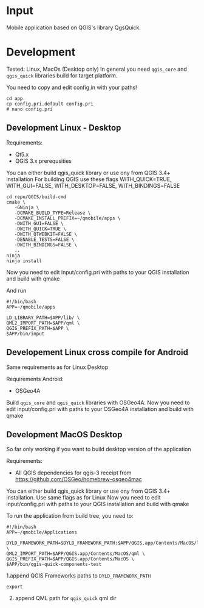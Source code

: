 # Input

Mobile application based on QGIS's library QgsQuick.

# Development

Tested: Linux, MacOs (Desktop only)
In general you need `qgis_core` and `qgis_quick` libraries build for target platform.

You need to copy and edit config.in with your paths!
```
cd app
cp config.pri.default config.pri
# nano config.pri
```

## Development Linux - Desktop

Requirements:

- Qt5.x
- QGIS 3.x prerequsities

You can either build qgis_quick library or use ony from QGIS 3.4+ installation
For building QGIS use these flags WITH_QUICK=TRUE, WITH_GUI=FALSE, WITH_DESKTOP=FALSE, WITH_BINDINGS=FALSE

```
cd repo/QGIS/build-cmd
cmake \
   -GNinja \
   -DCMAKE_BUILD_TYPE=Release \
   -DCMAKE_INSTALL_PREFIX=~/qmobile/apps \
   -DWITH_GUI=FALSE \
   -DWITH_QUICK=TRUE \
   -DWITH_QTWEBKIT=FALSE \
   -DENABLE_TESTS=FALSE \
   -DWITH_BINDINGS=FALSE \
   ..
ninja
ninja install
```

Now you need to edit input/config.pri with paths to your QGIS installation and build with qmake

And run

```
#!/bin/bash
APP=~/qmobile/apps

LD_LIBRARY_PATH=$APP/lib/ \
QML2_IMPORT_PATH=$APP/qml \
QGIS_PREFIX_PATH=$APP \
$APP/bin/input
```

## Developement Linux cross compile for Android

Same requirements as for Linux Desktop

Requirements Android:
- OSGeo4A

Build `qgis_core` and `qgis_quick` libraries with OSGeo4A.
Now you need to edit input/config.pri with paths to your OSGeo4A installation and build with qmake

## Development MacOS Desktop

So far only working if you want to build desktop version of the application

Requirements:
 - All QGIS dependencies for qgis-3 receipt from https://github.com/OSGeo/homebrew-osgeo4mac

You can either build qgis_quick library or use ony from QGIS 3.4+ installation. Use same flags as for Linux
Now you need to edit input/config.pri with paths to your QGIS installation and build with qmake

To run the application from build tree, you need to:

```
#!/bin/bash
APP=~/qmobile/Applications

DYLD_FRAMEWORK_PATH=$DYLD_FRAMEWORK_PATH:$APP/QGIS.app/Contents/MacOS/lib:$APP/QGIS.app/Contents/Frameworks \
QML2_IMPORT_PATH=$APP/QGIS.app/Contents/MacOS/qml \
QGIS_PREFIX_PATH=$APP/QGIS.app/Contents/MacOS \
$APP/bin/qgis-quick-components-test
```

1.append QGIS Frameworks paths to `DYLD_FRAMEWORK_PATH`

```
export
```

2. append QML path for `qgis_quick` qml dir
